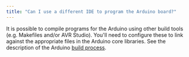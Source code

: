 ```yaml
---
title: "Can I use a different IDE to program the Arduino board?"
---
```


It is possible to compile programs for the Arduino using other build tools (e.g. Makefiles and/or AVR Studio). You'll need to configure these to link against the appropriate files in the Arduino core libraries. See the description of the Arduino [build process](https://code.google.com/archive/p/arduino/wikis/BuildProcess.wiki).
